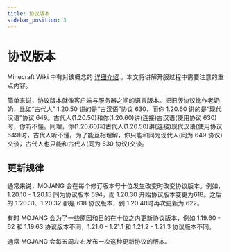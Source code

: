 ```yaml
---
title: 协议版本
sidebar_position: 3
---
```


# 协议版本

Minecraft Wiki 中有对该概念的 [详细介绍](https://zh.minecraft.wiki/w/%E5%8D%8F%E8%AE%AE%E7%89%88%E6%9C%AC) 。本文将讲解开服过程中需要注意的重点内容。

简单来说，协议版本就像客户端与服务器之间的语言版本。把旧版协议比作老奶奶，比如“古代人” 1.20.50 讲的是“古汉语”协议 630，而你 1.20.60 讲的是“现代汉语”协议 649。古代人(1.20.50)和你(1.20.60)讲(连接)古汉语(使用协议 630)时，你听不懂。同理，你(1.20.60)和古代人(1.20.50)讲(连接)现代汉语(使用协议 649)时，古代人听不懂。为了能互相理解，你只能和同为现代人(同为 649 协议)交谈，古代人也只能和古代人(同为 630 协议)交谈。

## 更新规律

通常来说，MOJANG 会在每个修订版本号十位发生改变时改变协议版本。例如，1.20.10 - 1.20.15 同为协议版本 594，而 1.20.30 开始协议版本变更为618。之后的 1.20.31、1.20.32 都是 618 协议版本，到 1.20.40时再次更新为 622。

有时 MOJANG 会为了一些原因和目的在十位之内更新协议版本，例如 1.19.60 - 62 和 1.19.63 协议版本不同，1.21.0 - 1.21.1 和 1.21.2 - 1.21.3 协议版本不同。

通常 MOJANG 会每五周左右发布一次这种更新协议的版本。
